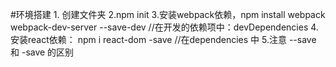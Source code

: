 #环境搭建
    1. 创建文件夹
    2.npm init
    3.安装webpack依赖，npm install webpack webpack-dev-server  --save-dev //在开发的依赖项中：devDependencies
    4.安装react依赖： npm i react-dom -save  //在dependencies 中
    5.注意 --save 和 -save  的区别
